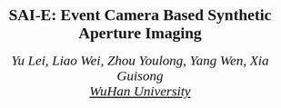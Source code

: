<h1 style="font-family:Times New Roman" align = "center">SAI-E: Event Camera Based Synthetic Aperture Imaging </h1>
<div style="font-family:Times New Roman" align = "center"><font size="5"><i>Yu Lei, Liao Wei, Zhou Youlong, Yang Wen, Xia Guisong</i></div> <div style="font-family:Times New Roman" align = "center"><font size ="5"><i> </font><a href="https://en.whu.edu.cn/">WuHan University</a></i></font></div>

